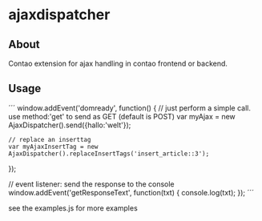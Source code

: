 ajaxdispatcher
=================

About
-----

Contao extension for ajax handling in contao frontend or backend.


Usage
-----

´´´
window.addEvent('domready', function()
{
	// just perform a simple call. use method:'get' to send as GET (default is POST)
	var myAjax = new AjaxDispatcher().send({hallo:'welt'});

	// replace an inserttag
	var myAjaxInsertTag = new AjaxDispatcher().replaceInsertTags('insert_article::3');
});

// event listener: send the response to the console
window.addEvent('getResponseText', function(txt)
{
	console.log(txt);
});
´´´

see the examples.js for more examples